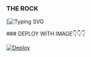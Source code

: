 ### THE ROCK
[![Typing SVG](https://readme-typing-svg.herokuapp.com/?lines=welcome+To+THE-ROCK!;created+by+RJ+MALLU!;A+simple+autofilter+Bot!;Auto+filter+with+double+button!;start+message+with+pic!;and+all+futures!)
</p>
### DEPLOY WITH IMAGE👇👇👇


[![Deploy](https://telegra.ph/file/226523790cd014954039f.jpg)](https://heroku.com/deploy?template=https://github.com/RJMALLU/New-update-to-the-rock)
